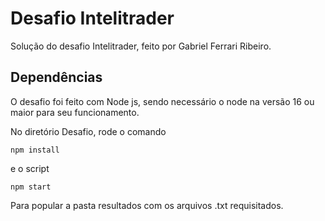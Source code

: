 # Desafio Intelitrader

Solução do desafio Intelitrader, feito por Gabriel Ferrari Ribeiro.

## Dependências

O desafio foi feito com Node js, sendo necessário o node na versão 16 ou maior para seu funcionamento.

No diretório Desafio, rode o comando
``` 
npm install
```
e o script 
``` 
npm start
```
Para popular a pasta resultados com os arquivos .txt requisitados.